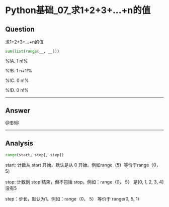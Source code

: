 # Python基础_07_求1+2+3+...+n的值


## Question
求1+2+3+...+n的值

```python
sum(list(range(__, __)))
```

%!A. 1  n!%

%!B. 1  n+1!%

%!C. 0  n!%

%!D. 0  n!%

----

## Answer
@!B!@

----

## Analysis
```python
range(start, stop[, step])
```
start: 计数从 start 开始。默认是从 0 开始。例如range（5）等价于range（0， 5）

stop: 计数到 stop 结束，但不包括 stop。例如：range（0， 5） 是[0, 1, 2, 3, 4]没有5

step：步长，默认为1。例如：range（0， 5） 等价于 range(0, 5, 1)

